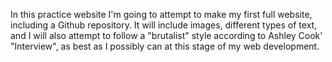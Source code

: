 In this practice website I'm going to attempt to make my first full website, including
a Github repository. It will include images, different types of text, and I will also
attempt to follow a "brutalist" style according to Ashley Cook' "Interview", as best as I possibly can at this stage of my web development. 